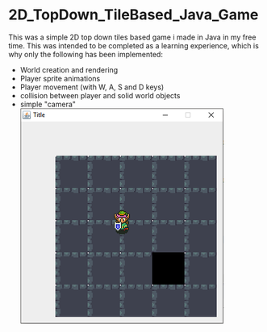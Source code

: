 # 2D_TopDown_TileBased_Java_Game
This was a simple 2D top down tiles based game i made in Java in my free time.
This was intended to be completed as a learning experience, which is why only the following has been implemented:
* World creation and rendering
* Player sprite animations
* Player movement (with W, A, S and D keys)
* collision between player and solid world objects
* simple "camera"
![Sample Image](https://github.com/MarcoNadalin/2D_TopDown_TileBased_Java_Game/blob/master/res/textures/2D_Game_Image.PNG)
